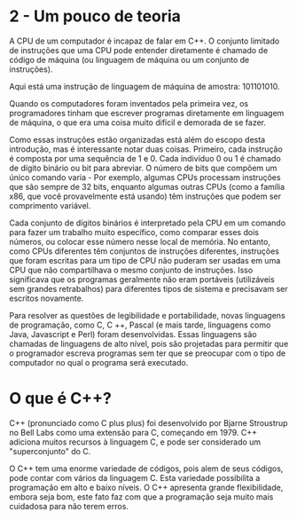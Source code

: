 # 2 - Um pouco de teoria

A CPU de um computador é incapaz de falar em C++. O conjunto limitado de instruções que uma CPU pode entender diretamente é chamado de código de máquina (ou linguagem de máquina ou um conjunto de instruções).

Aqui está uma instrução de linguagem de máquina de amostra: 101101010.

Quando os computadores foram inventados pela primeira vez, os programadores tinham que escrever programas diretamente em linguagem de máquina, o que era uma coisa muito difícil e demorada de se fazer.

Como essas instruções estão organizadas está além do escopo desta introdução, mas é interessante notar duas coisas. Primeiro, cada instrução é composta por uma sequência de 1 e 0. Cada indivíduo 0 ou 1 é chamado de dígito binário ou bit para abreviar. O número de bits que compõem um único comando varia - Por exemplo, algumas CPUs processam instruções que são sempre de 32 bits, enquanto algumas outras CPUs (como a família x86, que você provavelmente está usando) têm instruções que podem ser comprimento variável.

Cada conjunto de dígitos binários é interpretado pela CPU em um comando para fazer um trabalho muito específico, como comparar esses dois números, ou colocar esse número nesse local de memória. No entanto, como CPUs diferentes têm conjuntos de instruções diferentes, instruções que foram escritas para um tipo de CPU não puderam ser usadas em uma CPU que não compartilhava o mesmo conjunto de instruções. Isso significava que os programas geralmente não eram portáveis ​​(utilizáveis ​​sem grandes retrabalhos) para diferentes tipos de sistema e precisavam ser escritos novamente.

Para resolver as questões de legibilidade e portabilidade, novas linguagens de programação, como C, C ++, Pascal (e mais tarde, linguagens como Java, Javascript e Perl) foram desenvolvidas. Essas linguagens são chamadas de linguagens de alto nível, pois são projetadas para permitir que o programador escreva programas sem ter que se preocupar com o tipo de computador no qual o programa será executado.

# O que é C++?

C++ (pronunciado como C plus plus) foi desenvolvido por Bjarne Stroustrup no Bell Labs como uma extensão para C, começando em 1979. C++ adiciona muitos recursos à linguagem C, e pode ser considerado um "superconjunto" do C.

O C++ tem uma enorme variedade de códigos, pois alem de seus códigos, pode contar com vários da linguagem C. Esta variedade possibilita a programação em alto e baixo níveis. O C++ apresenta grande flexibilidade, embora seja bom, este fato faz com que a programação seja muito mais cuidadosa para não terem erros.



